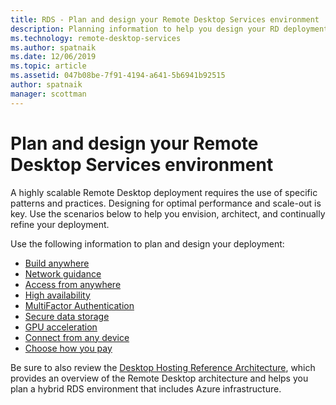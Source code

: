 ```yaml
---
title: RDS - Plan and design your Remote Desktop Services environment
description: Planning information to help you design your RD deployment.
ms.technology: remote-desktop-services
ms.author: spatnaik
ms.date: 12/06/2019
ms.topic: article
ms.assetid: 047b08be-7f91-4194-a641-5b6941b92515
author: spatnaik
manager: scottman
---
```

# Plan and design your Remote Desktop Services environment

A highly scalable Remote Desktop deployment requires the use of specific patterns and practices.
Designing for optimal performance and scale-out is key. Use the scenarios below to help you envision, architect, and continually refine your deployment.

Use the following information to plan and design your deployment:

- [Build anywhere](rds-plan-build-anywhere.md)
- [Network guidance](network-guidance.md)
- [Access from anywhere](rds-plan-access-from-anywhere.md)
- [High availability](rds-plan-high-availability.md)
- [MultiFactor Authentication](rds-plan-mfa.md)
- [Secure data storage](rds-plan-secure-data-storage.md)
- [GPU acceleration](rds-graphics-virtualization.md)
- [Connect from any device](rds-plan-connect-from-any-device.md)
- [Choose how you pay](rds-plan-choose-how-you-pay.md)

Be sure to also review the [Desktop Hosting Reference Architecture](desktop-hosting-reference-architecture.md), which provides an overview of the Remote Desktop architecture and helps you plan a hybrid RDS environment that includes Azure infrastructure.
